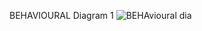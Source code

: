 BEHAVIOURAL Diagram 1
![BEHAvioural dia](https://user-images.githubusercontent.com/94305490/142736278-87b76bbd-fc26-49ef-842f-299ccff54dd5.png)


